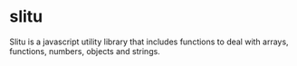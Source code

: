 slitu
=====

Slitu is a javascript utility library that includes functions to deal with arrays, functions, numbers, objects and strings. 
